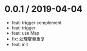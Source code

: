 0.0.1 / 2019-04-04
==================

  * feat: trigger complement
  * feat: trigger
  * feat: use Map
  * fix: 处理变量重复
  * feat: init
